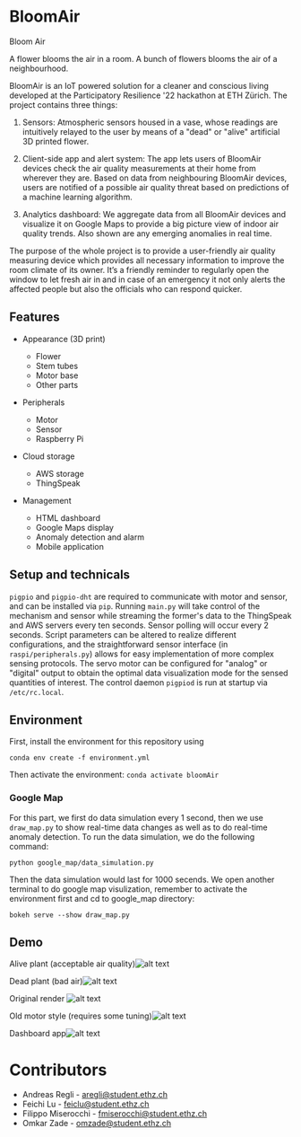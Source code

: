 # BloomAir
Bloom Air

A flower blooms the air in a room. A bunch of flowers blooms the air of a neighbourhood.


BloomAir is an IoT powered solution for a cleaner and conscious living developed at the Participatory Resilience '22 hackathon at ETH Zürich. The project contains three things:

1.	Sensors:
Atmospheric sensors housed in a vase, whose readings are intuitively relayed to the user by means of a "dead" or "alive" artificial 3D printed flower.

2.	Client-side app and alert system:
The app lets users of BloomAir devices check the air quality measurements at their home from wherever they are. Based on data from neighbouring BloomAir devices, users are notified of a possible air quality threat based on predictions of a machine learning algorithm.

3.	Analytics dashboard:
We aggregate data from all BloomAir devices and visualize it on Google Maps to provide a big picture view of indoor air quality trends. Also shown are any emerging anomalies in real time.

The purpose of the whole project is to provide a user-friendly air quality measuring device which provides all necessary information to improve the room climate of its owner. It’s a friendly reminder to regularly open the window to let fresh air in and in case of an emergency it not only alerts the affected people but also the officials who can respond quicker.


## Features

- Appearance (3D print)
    - Flower
    - Stem tubes
    - Motor base
    - Other parts

- Peripherals
    - Motor
    - Sensor
    - Raspberry Pi

- Cloud storage
    - AWS storage
    - ThingSpeak

- Management
    - HTML dashboard
    - Google Maps display
    - Anomaly detection and alarm
    - Mobile application

## Setup and technicals
`pigpio` and `pigpio-dht` are required to communicate with motor and sensor, and can be installed via `pip`. Running `main.py` will take control of the mechanism and sensor while streaming the former's data to the ThingSpeak and AWS servers every ten seconds. Sensor polling will occur every 2 seconds. Script parameters can be altered to realize different configurations, and the straightforward sensor interface (in `raspi/peripherals.py`) allows for easy implementation of more complex sensing protocols. The servo motor can be configured for "analog" or "digital" output to obtain the optimal data visualization mode for the sensed quantities of interest. The control daemon `pigpiod` is run at startup via `/etc/rc.local`.

## Environment
First, install the environment for this repository using

`conda env create -f environment.yml`

Then activate the environment:
`conda activate bloomAir`

### Google Map
For this part, we first do data simulation every 1 second, then we use `draw_map.py` to show real-time data changes as well as to do real-time anomaly detection.
To run the data simulation, we do the following command:

`python google_map/data_simulation.py`

Then the data simulation would last for 1000 secends. We open another terminal to do google map visulization, remember to activate the environment first and cd to google_map directory:

`bokeh serve --show draw_map.py`

## Demo

Alive plant (acceptable air quality)![alt text](img/alive.jpeg "Logo Title Text 1")

Dead plant (bad air)![alt text](img/dead.jpeg "Logo Title Text 1")

Original render ![alt text](img/render.jpeg "Logo Title Text 1")

Old motor style (requires some tuning)![alt text](img/old.jpeg "Logo Title Text 1")

Dashboard app![alt text](img/app.jpeg "Logo Title Text 1")

# Contributors
- Andreas Regli - aregli@student.ethz.ch
- Feichi Lu - feiclu@student.ethz.ch
- Filippo Miserocchi - fmiserocchi@student.ethz.ch
- Omkar Zade - omzade@student.ethz.ch
